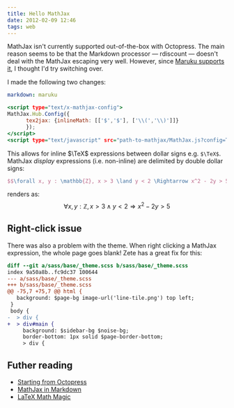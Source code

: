 ```yaml
---
title: Hello MathJax
date: 2012-02-09 12:46
tags: web
---
```


MathJax isn't currently supported out-of-the-box with Octopress. The main reason seems to be that the Markdown processor — rdiscount — doesn't deal with the MathJax escaping very well. However, since [Maruku supports it](http://maruku.rubyforge.org/math.xhtml), I thought I'd try switching over.


I made the following two changes:

```{.yml data-title="switch Markdown processors in _config.yml"}
markdown: maruku
```

```{.html data-title="enable MathJax in source/_includes/custom/head.html" data-link="http://www.mathjax.org/docs/1.1/start.html"}
<script type="text/x-mathjax-config">
MathJax.Hub.Config({
      tex2jax: {inlineMath: [['$','$'], ['\\(','\\)']]}
      });
</script>
<script type="text/javascript" src="path-to-mathjax/MathJax.js?config=TeX-AMS-MML_HTMLorMML"></script>
```

This allows for inline $\TeX$ expressions between dollar signs e.g. `$\TeX$`. MathJax _display_ expressions (i.e. non-inline) are delimited by double dollar signs:

```{.tex data-title="example expression from Paul Snivey's article http://psnively.github.com/2010/03/13/100-proof.html"}
$$\forall x, y : \mathbb{Z}, x > 3 \land y < 2 \Rightarrow x^2 - 2y > 5$$
```

renders as:
$$\forall x, y : \mathbb{Z}, x > 3 \land y < 2 \Rightarrow x^2 - 2y > 5$$

## Right-click issue

There was also a problem with the theme. When right clicking a MathJax expression, the whole page goes blank! Zete has a great fix for this:

```{.diff data-title="fix for right-click" data-link="http://luikore.github.com/2011/09/good-things-learned-from-octopress/"}
diff --git a/sass/base/_theme.scss b/sass/base/_theme.scss
index 9a50a8b..fc9dc37 100644
--- a/sass/base/_theme.scss
+++ b/sass/base/_theme.scss
@@ -75,7 +75,7 @@ html {
   background: $page-bg image-url('line-tile.png') top left;
 }
 body {
-  > div {
+  > div#main {
     background: $sidebar-bg $noise-bg;
     border-bottom: 1px solid $page-border-bottom;
     > div {
```

## Futher reading

* [Starting from Octopress](http://luikore.github.com/2011/09/good-things-learned-from-octopress/)
* [MathJax in Markdown](http://doswa.com/2011/07/20/mathjax-in-markdown.html)
* [LaTeX Math Magic](http://cwoebker.com/posts/latex-math-magic/)
